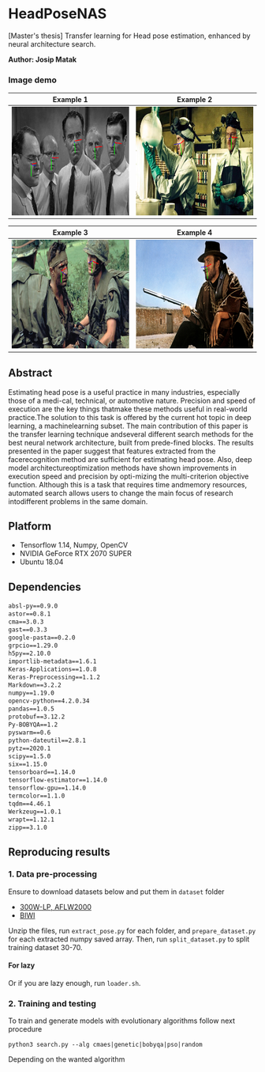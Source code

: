 # HeadPoseNAS
[Master's thesis] Transfer learning for Head pose estimation, enhanced by neural architecture search. 

**Author: Josip Matak**

### Image demo

| Example 1 | Example 2 |
| --- | --- |
| <img src="https://github.com/jmatak/HeadPoseNAS/blob/master/images/example_0.png" height="220"/> |  <img src="https://github.com/jmatak/HeadPoseNAS/blob/master/images/example_1.png" height="220"/> |


| Example 3 | Example 4 |
| --- | --- |
| <img src="https://github.com/jmatak/HeadPoseNAS/blob/master/images/example_2.png" height="220"/> |  <img src="https://github.com/jmatak/HeadPoseNAS/blob/master/images/example_3.png" height="220"/> |

## Abstract
Estimating head pose is a useful practice in many industries, especially those of a medi-cal, technical, or automotive nature. Precision and speed of execution are the key things thatmake these methods useful in real-world practice.The solution to this task is offered by the current hot topic in deep learning, a machinelearning subset.  The main contribution of this paper is the transfer learning technique andseveral different search methods for the best neural network architecture, built from prede-fined blocks. The results presented in the paper suggest that features extracted from the facerecognition method are sufficient for estimating head pose.  Also, deep model architectureoptimization methods have shown improvements in execution speed and precision by opti-mizing the multi-criterion objective function.  Although this is a task that requires time andmemory resources, automated search allows users to change the main focus of research intodifferent problems in the same domain.

## Platform
+ Tensorflow 1.14, Numpy, OpenCV 
+ NVIDIA GeForce RTX 2070 SUPER
+ Ubuntu 18.04

## Dependencies
```
absl-py==0.9.0
astor==0.8.1
cma==3.0.3
gast==0.3.3
google-pasta==0.2.0
grpcio==1.29.0
h5py==2.10.0
importlib-metadata==1.6.1
Keras-Applications==1.0.8
Keras-Preprocessing==1.1.2
Markdown==3.2.2
numpy==1.19.0
opencv-python==4.2.0.34
pandas==1.0.5
protobuf==3.12.2
Py-BOBYQA==1.2
pyswarm==0.6
python-dateutil==2.8.1
pytz==2020.1
scipy==1.5.0
six==1.15.0
tensorboard==1.14.0
tensorflow-estimator==1.14.0
tensorflow-gpu==1.14.0
termcolor==1.1.0
tqdm==4.46.1
Werkzeug==1.0.1
wrapt==1.12.1
zipp==3.1.0
```

## Reproducing results

### 1. Data pre-processing

Ensure to download datasets below and put them in `dataset` folder

+ [300W-LP, AFLW2000](http://www.cbsr.ia.ac.cn/users/xiangyuzhu/projects/3DDFA/main.htm)
+ [BIWI](https://data.vision.ee.ethz.ch/cvl/gfanelli/head_pose/head_forest.html)

Unzip the files, run `extract_pose.py` for each folder, and  `prepare_dataset.py` for each extracted numpy saved array. Then, run `split_dataset.py` to split training dataset 30-70.
#### For lazy

Or if you are lazy enough, run `loader.sh`.


### 2. Training and testing
To train and generate models with evolutionary algorithms follow next procedure

```
python3 search.py --alg cmaes|genetic|bobyqa|pso|random
```
Depending on the wanted algorithm
